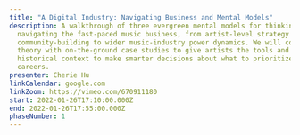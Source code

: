 ```yaml
---
title: "A Digital Industry: Navigating Business and Mental Models"
description: A walkthrough of three evergreen mental models for thinking about
  navigating the fast-paced music business, from artist-level strategy and
  community-building to wider music-industry power dynamics. We will combine
  theory with on-the-ground case studies to give artists the tools and
  historical context to make smarter decisions about what to prioritize in their
  careers.
presenter: Cherie Hu
linkCalendar: google.com
linkZoom: https://vimeo.com/670911180
start: 2022-01-26T17:10:00.000Z
end: 2022-01-26T17:55:00.000Z
phaseNumber: 1
---
```

